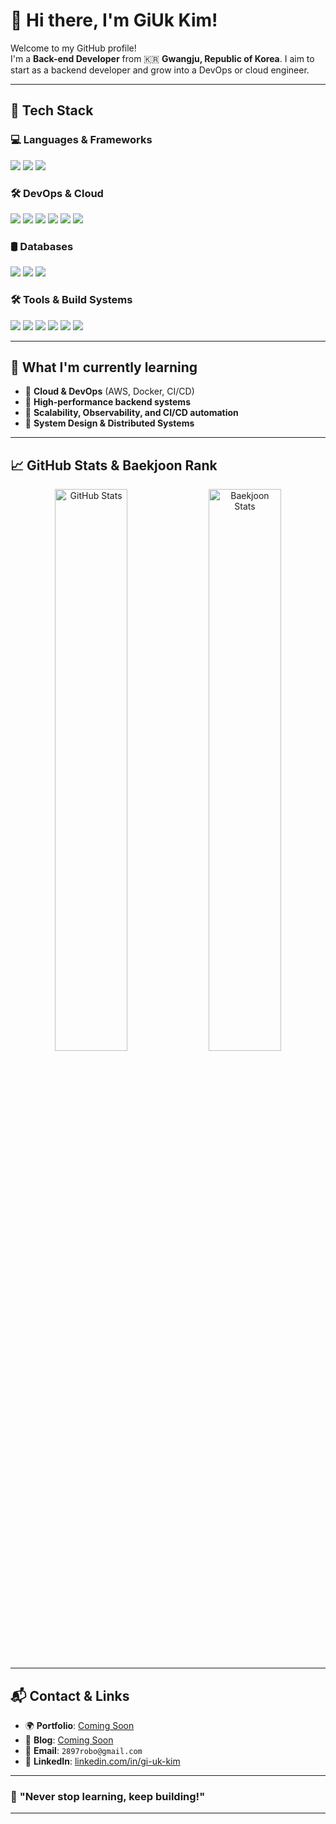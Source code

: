 # 👋 Hi there, I'm GiUk Kim!

Welcome to my GitHub profile!  
I'm a **Back-end Developer** from 🇰🇷 **Gwangju, Republic of Korea**.
I aim to start as a backend developer and grow into a DevOps or cloud engineer.

---

## 🔨 **Tech Stack**
### 💻 **Languages & Frameworks**  
<p>
  <img src="https://img.shields.io/badge/Java-007396.svg?&style=for-the-badge&logo=openjdk&logoColor=white"/>
  <img src="https://img.shields.io/badge/Spring%20Boot-6DB33F.svg?&style=for-the-badge&logo=Spring-Boot&logoColor=white"/>
  <img src="https://img.shields.io/badge/Spring%20Cloud-6DB33F.svg?&style=for-the-badge&logo=Spring&logoColor=white"/>
</p>

### 🛠️ **DevOps & Cloud**  
<p>
  <img src="https://img.shields.io/badge/AWS-FF9900.svg?&style=for-the-badge&logo=AmazonAWS&logoColor=white"/>
  <img src="https://img.shields.io/badge/Docker-2496ED.svg?&style=for-the-badge&logo=Docker&logoColor=white"/>
  <img src="https://img.shields.io/badge/Kubernetes-326CE5.svg?&style=for-the-badge&logo=Kubernetes&logoColor=white"/>
  <img src="https://img.shields.io/badge/Naver%20Cloud-03C75A.svg?&style=for-the-badge&logo=Naver&logoColor=white"/>
  <img src="https://img.shields.io/badge/NHN%20Cloud-FF0000.svg?&style=for-the-badge&logo=NHN&logoColor=white"/>
  <img src="https://img.shields.io/badge/GitHub%20Actions-2088FF.svg?&style=for-the-badge&logo=github-actions&logoColor=white"/>
</p>

### 🛢️ **Databases**  
<p>
  <img src="https://img.shields.io/badge/MySQL-4479A1.svg?&style=for-the-badge&logo=MySQL&logoColor=white"/>
  <img src="https://img.shields.io/badge/Redis-DC382D.svg?&style=for-the-badge&logo=Redis&logoColor=white"/>
  <img src="https://img.shields.io/badge/Elasticsearch-005571.svg?&style=for-the-badge&logo=Elasticsearch&logoColor=white"/>
</p>

### 🛠️ **Tools & Build Systems**  
<p>
  <img src="https://img.shields.io/badge/Git-F05032.svg?&style=for-the-badge&logo=Git&logoColor=white"/>
  <img src="https://img.shields.io/badge/GitHub-181717.svg?&style=for-the-badge&logo=GitHub&logoColor=white"/>
  <img src="https://img.shields.io/badge/Postman-FF6C37.svg?&style=for-the-badge&logo=Postman&logoColor=white"/>
  <img src="https://img.shields.io/badge/IntelliJ%20IDEA-000000.svg?&style=for-the-badge&logo=IntelliJ-IDEA&logoColor=white"/>
  <img src="https://img.shields.io/badge/Gradle-02303A.svg?&style=for-the-badge&logo=Gradle&logoColor=white"/>
  <img src="https://img.shields.io/badge/Apache%20Maven-C71A36.svg?&style=for-the-badge&logo=Apache-Maven&logoColor=white"/>
</p>

---

## 🚀 **What I'm currently learning**
- 📌 **Cloud & DevOps** (AWS, Docker, CI/CD)
- 📌 **High-performance backend systems**
- 📌 **Scalability, Observability, and CI/CD automation**
- 📌 **System Design & Distributed Systems**

---

## 📈 **GitHub Stats & Baekjoon Rank**
<p align="center">
  <img src="https://github-readme-stats.vercel.app/api?username=2897robo&show_icons=true&theme=radical" width="48%" alt="GitHub Stats" />
  <img src="http://mazassumnida.wtf/api/v2/generate_badge?boj=2897robo" width="48%" alt="Baekjoon Stats" />
</p>

---

## 📬 **Contact & Links**
- 🌍 **Portfolio**: [Coming Soon](#)
- 📖 **Blog**: [Coming Soon](#)
- 📧 **Email**: `2897robo@gmail.com`
- 💼 **LinkedIn**: [linkedin.com/in/gi-uk-kim](https://www.linkedin.com/in/gi-uk-kim/)

---

### 🚀 **"Never stop learning, keep building!"**  

---
